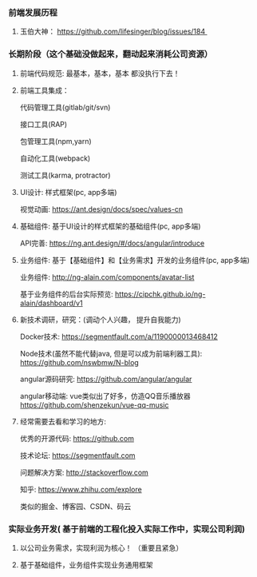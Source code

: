 ### 前端发展历程 

1. 玉伯大神： https://github.com/lifesinger/blog/issues/184 

### 长期阶段（这个基础没做起来，翻动起来消耗公司资源）

1. 前端代码规范:  最基本，基本，基本  都没执行下去！

2. 前端工具集成： 

    代码管理工具(gitlab/git/svn)
    
    接口工具(RAP)
    
    包管理工具(npm,yarn)
    
    自动化工具(webpack)
    
    测试工具(karma,  protractor)

3. UI设计:  样式框架(pc, app多端)

    视觉动画: https://ant.design/docs/spec/values-cn 

3. 基础组件: 基于UI设计的样式框架的基础组件(pc, app多端)

    API完善:  https://ng.ant.design/#/docs/angular/introduce

4. 业务组件: 基于【基础组件】和【业务需求】开发的业务组件(pc, app多端)

    业务组件: http://ng-alain.com/components/avatar-list

    基于业务组件的后台实际预览: https://cipchk.github.io/ng-alain/dashboard/v1

5. 新技术调研，研究：(调动个人兴趣， 提升自我能力) 

    Docker技术:  https://segmentfault.com/a/1190000013468412 

    Node技术(虽然不能代替java, 但是可以成为前端利器工具): https://github.com/nswbmw/N-blog

    angular源码研究:  https://github.com/angular/angular 

    angular移动端:   vue类似出了好多，仿造QQ音乐播放器  https://github.com/shenzekun/vue-qq-music 

6. 经常需要去看和学习的地方:
        
    优秀的开源代码:  https://github.com

    技术论坛: https://segmentfault.com
	
    问题解决方案: http://stackoverflow.com

    知乎:  https://www.zhihu.com/explore 

    类似的掘金、博客园、CSDN、码云


### 实际业务开发( 基于前端的工程化投入实际工作中，实现公司利润)

1.  以公司业务需求，实现利润为核心！ （重要且紧急）

2.  基于基础组件，业务组件实现业务通用框架
